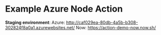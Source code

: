 # Example Azure Node Action

**Staging environment**: 
Azure: http://caf029ea-80db-4a5b-b308-302824f8a0a1.azurewebsites.net/
Now: https://action-demo-now.now.sh/
